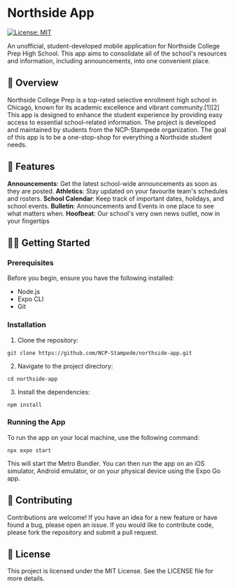 # Northside App

[![License: MIT](https://img.shields.io/badge/License-MIT-yellow.svg)](https://opensource.org/licenses/MIT)

An unofficial, student-developed mobile application for Northside College Prep High School. This app aims to consolidate all of the school's resources and information, including announcements, into one convenient place.

## 🌟 Overview
Northside College Prep is a top-rated selective enrollment high school in Chicago, known for its academic excellence and vibrant community.[1][2] This app is designed to enhance the student experience by providing easy access to essential school-related information. The project is developed and maintained by students from the NCP-Stampede organization.
The goal of this app is to be a one-stop-shop for everything a Northside student needs.

## 🧙 Features

**Announcements**: Get the latest school-wide announcements as soon as they are posted.
**Athletics**: Stay updated on your favourite team's schedules and rosters.
**School Calendar**: Keep track of important dates, holidays, and school events.
**Bulletin**: Announcements and Events in one place to see what matters when.
**Hoofbeat**: Our school's very own news outlet, now in your fingertips

## 🧑‍💻 Getting Started

### Prerequisites
Before you begin, ensure you have the following installed:
 - Node.js
 - Expo CLI
 - Git

### Installation
1. Clone the repository:

``
git clone https://github.com/NCP-Stampede/northside-app.git
``

2. Navigate to the project directory:

``
cd northside-app
``

3. Install the dependencies:

``
npm install
``

### Running the App
To run the app on your local machine, use the following command:

``
npx expo start
``

This will start the Metro Bundler. You can then run the app on an iOS simulator, Android emulator, or on your physical device using the Expo Go app.

## 💁 Contributing
Contributions are welcome! If you have an idea for a new feature or have found a bug, please open an issue. If you would like to contribute code, please fork the repository and submit a pull request.

## 📄 License
This project is licensed under the MIT License. See the LICENSE file for more details.
